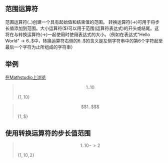 ## 范围运算符

范围运算符(..)创建一个具有起始值和结束值的范围。 转换运算符(->)可用于将步长值添加到范围。大小运算符(\$)可以用于范围(运算符表达式)的开头或结尾。这将在与转换运算符(->)一起使用时使用表达式的大小。（例如在表达式"Hello World" -> 6..\$中，转换运算符右侧的6..\$的含义是左侧字符串中的第6个字符起至最后一个字符为止所组成的字符串）

## 举例

[在Mathstudio上浏览](http://mathstud.io/?input[0]=MS4uMTA%3D&input[1]=MS4uJA%3D%3D&input[2]=MS4uMTAgLT4gMg%3D%3D)

> ```math
> 1..10
> ```
>
> $\{1,10\}$

> ```math
> 1..$
> ```
>
> $\{1,\$\}$

## 使用转换运算符的步长值范围

> ```math
> 1..10 -> 2
> ```
>
> $\{1,10,2\}$
